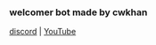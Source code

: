### welcomer bot made by cwkhan

[discord](https://dsc.gg/cwkhan) | [YouTube](https://youtube.com/cwkhan)